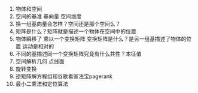 1. 物体和空间
2. 空间的基准 基向量 空间维度
3. 换一组基向量会怎样？空间还是那个空间么？
4. 矩阵是什么？矩阵就是描述一个物体在空间中的位置
5. 物体瞬移了 乘以一个变换矩阵 变换矩阵是什么？是另一组基描述了物体的位置 运动是相对的
6. 不同的基描述同一个变换矩阵究竟有什么共性？本征值
7. 空间解析几何 点线面
8. 旋转变换
9. 逆矩阵解方程组和谷歌看家法宝pagerank
10. 最小二乘法和定位算法
